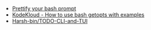 -   [Prettify your bash prompt](https://www.youtube.com/watch?v=ERWVSci3kO0) 
-   [KodeKloud - How to use bash getopts with examples](https://kodekloud.com/blog/bash-getopts/)
-   [Harsh-bin/TODO-CLI-and-TUI](https://github.com/Harsh-bin/TODO-CLI-and-TUI)

